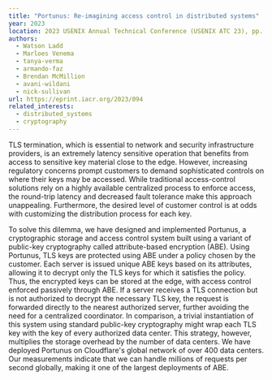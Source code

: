 ```yaml
---
title: "Portunus: Re-imagining access control in distributed systems"
year: 2023
location: 2023 USENIX Annual Technical Conference (USENIX ATC 23), pp. 35-52, Boston, MA, 2023.
authors:
  - Watson Ladd
  - Marloes Venema
  - tanya-verma
  - armando-faz
  - Brendan McMillion
  - avani-wildani
  - nick-sullivan
url: https://eprint.iacr.org/2023/094
related_interests:
  - distributed_systems
  - cryptography
---
```


TLS termination, which is essential to network and security infrastructure providers, is an extremely latency sensitive operation that benefits from access to sensitive key material close to the edge. However, increasing regulatory concerns prompt customers to demand sophisticated controls on where their keys may be accessed. While traditional access-control solutions rely on a highly available centralized process to enforce access, the round-trip latency and
decreased fault tolerance make this approach unappealing. Furthermore, the desired level of customer control is at odds with customizing the distribution process for each key.

To solve this dilemma, we have designed and implemented Portunus, a cryptographic storage and access control system built using a variant of public-key cryptography called attribute-based encryption (ABE). Using Portunus, TLS keys are protected using ABE under a policy chosen by the customer. Each server is issued unique ABE keys based on its attributes, allowing it to decrypt only the TLS keys for which it satisfies the policy. Thus, the encrypted keys can be stored at the edge, with access control enforced passively through ABE. If a server receives a TLS connection but is not authorized to decrypt the necessary TLS key, the request is forwarded directly to the nearest authorized server, further avoiding the need for a centralized coordinator. In comparison, a trivial instantiation of this system using standard public-key cryptography might wrap each TLS key with the key of every authorized data center. This strategy, however, multiplies the storage overhead by the number of data centers. We have deployed Portunus on Cloudflare's global network of over 400 data centers. Our measurements indicate that we can handle millions of requests per second globally, making it one of the largest deployments of ABE.
